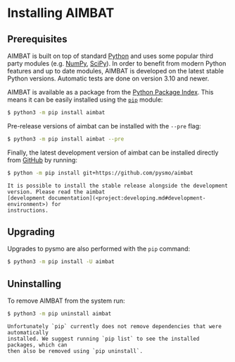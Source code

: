 # Installing AIMBAT

## Prerequisites

AIMBAT is built on top of standard [Python](https://www.python.org) and uses some popular
third party modules (e.g. [NumPy](inv:numpy#index), [SciPy](inv:scipy#index)). In order
to benefit from modern Python features and up to date modules, AIMBAT is developed on the
latest stable Python versions. Automatic tests are done on version 3.10 and newer.

AIMBAT is available as a package from the
[Python Package Index](https://pypi.org/project/aimbat/). This means it can be easily
installed using the [`pip`](inv:pip#index) module:

```bash
$ python3 -m pip install aimbat
```

Pre-release versions of aimbat can be installed with the `--pre` flag:

```bash
$ python3 -m pip install aimbat --pre
```

Finally, the latest development version of aimbat can be installed directly from
[GitHub](https://github.com/pysmo/aimbat) by running:

```bash
$ python -m pip install git+https://github.com/pysmo/aimbat
```

```{note}
It is possible to install the stable release alongside the development
version. Please read the aimbat
[development documentation](<project:developing.md#development-environment>) for
instructions.
```

## Upgrading

Upgrades to pysmo are also performed with the ``pip`` command:

```bash
$ python3 -m pip install -U aimbat
```

## Uninstalling

To remove AIMBAT from the system run:

```bash
$ python3 -m pip uninstall aimbat
```

```{note}
Unfortunately `pip` currently does not remove dependencies that were automatically
installed. We suggest running `pip list` to see the installed packages, which can
then also be removed using `pip uninstall`.
```
